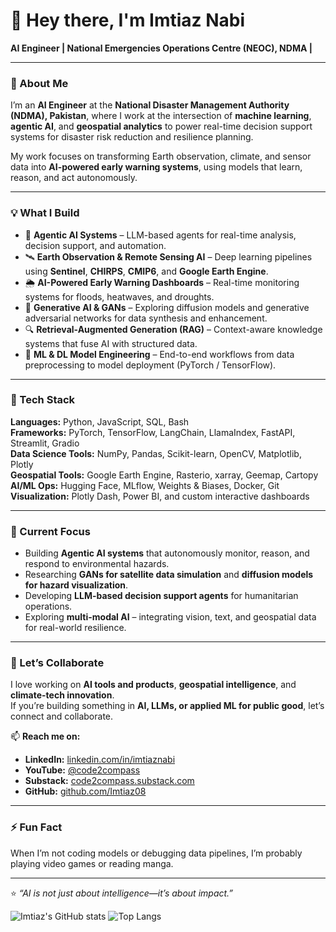 # 👋 Hey there, I'm Imtiaz Nabi  
**AI Engineer | National Emergencies Operations Centre (NEOC), NDMA |**

---

### 🚀 About Me
I’m an **AI Engineer** at the **National Disaster Management Authority (NDMA), Pakistan**, where I work at the intersection of **machine learning**, **agentic AI**, and **geospatial analytics** to power real-time decision support systems for disaster risk reduction and resilience planning.

My work focuses on transforming Earth observation, climate, and sensor data into **AI-powered early warning systems**, using models that learn, reason, and act autonomously.

---

### 💡 What I Build
- 🤖 **Agentic AI Systems** – LLM-based agents for real-time analysis, decision support, and automation.  
- 🛰️ **Earth Observation & Remote Sensing AI** – Deep learning pipelines using **Sentinel**, **CHIRPS**, **CMIP6**, and **Google Earth Engine**.  
- 🌦️ **AI-Powered Early Warning Dashboards** – Real-time monitoring systems for floods, heatwaves, and droughts.  
- 🧬 **Generative AI & GANs** – Exploring diffusion models and generative adversarial networks for data synthesis and enhancement.  
- 🔍 **Retrieval-Augmented Generation (RAG)** – Context-aware knowledge systems that fuse AI with structured data.  
- 🧩 **ML & DL Model Engineering** – End-to-end workflows from data preprocessing to model deployment (PyTorch / TensorFlow).  

---

### 🧰 Tech Stack
**Languages:** Python, JavaScript, SQL, Bash  
**Frameworks:** PyTorch, TensorFlow, LangChain, LlamaIndex, FastAPI, Streamlit, Gradio  
**Data Science Tools:** NumPy, Pandas, Scikit-learn, OpenCV, Matplotlib, Plotly  
**Geospatial Tools:** Google Earth Engine, Rasterio, xarray, Geemap, Cartopy  
**AI/ML Ops:** Hugging Face, MLflow, Weights & Biases, Docker, Git  
**Visualization:** Plotly Dash, Power BI, and custom interactive dashboards  

---

### 🧠 Current Focus
- Building **Agentic AI systems** that autonomously monitor, reason, and respond to environmental hazards.  
- Researching **GANs for satellite data simulation** and **diffusion models for hazard visualization**.  
- Developing **LLM-based decision support agents** for humanitarian operations.  
- Exploring **multi-modal AI** – integrating vision, text, and geospatial data for real-world resilience.

---

### 🤝 Let’s Collaborate
I love working on **AI tools and products**, **geospatial intelligence**, and **climate-tech innovation**.  
If you’re building something in **AI, LLMs, or applied ML for public good**, let’s connect and collaborate.

📫 **Reach me on:**  
- **LinkedIn:** [linkedin.com/in/imtiaznabi](https://linkedin.com/in/imtiaznabi)  
- **YouTube:** [@code2compass](https://www.youtube.com/@code2compass)  
- **Substack:** [code2compass.substack.com](https://code2compass.substack.com)  
- **GitHub:** [github.com/Imtiaz08](https://github.com/Imtiaz08)  

---

### ⚡ Fun Fact
When I’m not coding models or debugging data pipelines, I’m probably playing video games or reading manga.

---

⭐️ *“AI is not just about intelligence—it’s about impact.”*

![Imtiaz's GitHub stats](https://github-readme-stats.vercel.app/api?username=ImtiazNDMA&show_icons=true&theme=shades-of-purple)
![Top Langs](https://github-readme-stats.vercel.app/api/top-langs/?username=ImtiazNDMA&layout=compact&theme=shades-of-purple)

